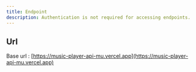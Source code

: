 ```yaml
---
title: Endpoint
description: Authentication is not required for accessing endpoints.
---
```


## Url

Base url : [https://music-player-api-mu.vercel.app](https://music-player-api-mu.vercel.app)
